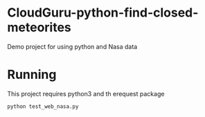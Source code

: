 # CloudGuru-python-find-closed-meteorites
Demo project for using python and Nasa data

# Running
This project requires python3 and th erequest package

`python test_web_nasa.py`
